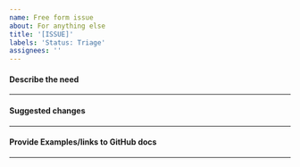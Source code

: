 ```yaml
---
name: Free form issue
about: For anything else
title: '[ISSUE]'
labels: 'Status: Triage'
assignees: ''
---
```



#### Describe the need

----

#### Suggested changes


----

#### Provide Examples/links to GitHub docs


----